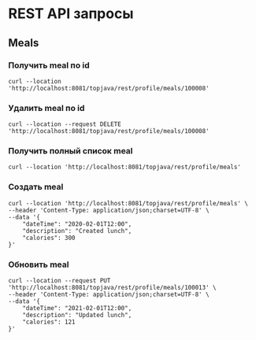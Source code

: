 # REST API запросы

## Meals

### Получить meal по id
```curl --location 'http://localhost:8081/topjava/rest/profile/meals/100008'```

### Удалить meal по id
```curl --location --request DELETE 'http://localhost:8081/topjava/rest/profile/meals/100008'```

### Получить полный список meal
```curl --location 'http://localhost:8081/topjava/rest/profile/meals'```

### Создать meal
```
curl --location 'http://localhost:8081/topjava/rest/profile/meals' \
--header 'Content-Type: application/json;charset=UTF-8' \
--data '{
    "dateTime": "2020-02-01T12:00",
    "description": "Created lunch",
    "calories": 300
}'
```

### Обновить meal
```
curl --location --request PUT 'http://localhost:8081/topjava/rest/profile/meals/100013' \
--header 'Content-Type: application/json;charset=UTF-8' \
--data '{
    "dateTime": "2021-02-01T12:00",
    "description": "Updated lunch",
    "calories": 121
}'
```

